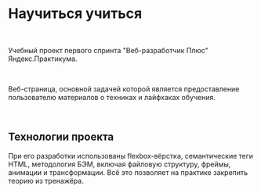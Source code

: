 <h1>Научиться учиться</h1>
<br>
<p>Учебный проект первого спринта "Веб-разработчик Плюс" Яндекс.Практикума.</p>
<br>
<p>Веб-страница, основной задачей которой является предоставление пользователю материалов о техниках и лайфхаках обучения.</p>
 <br>
 <h2>Технологии проекта</h2>
 <p>При его разработки использованы flexbox-вёрстка, семантические теги HTML, методология БЭМ, включая файловую структуру, фреймы, анимации и трансформации. Всё это позволяет на практике закрепить теорию из тренажёра.</p>


